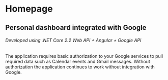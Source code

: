 # Homepage
## Personal dashboard integrated with Google
###### Developed using .NET Core 2.2 Web API + Angular + Google API
The application requires basic authorization to your Google services to pull required data such as Calendar events and Gmail messages. Without authorization the application continues to work without integration with Google.

